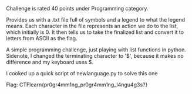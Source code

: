 Challenge is rated 40 points under Programming category.

Provides us with a .txt file full of symbols and a legend to what the legend means. Each character in the file represents an action we do to the list, which initially is 0. It then tells us to take the finalized list and convert it to letters from ASCII as the flag.

A simple programming challenge, just playing with list functions in python. Sidenote, I changed the terminating character to '$', because it makes no difference and my keyboard uses $. 

I cooked up a quick script of newlanguage.py to solve this one

Flag: CTFlearn{pr0gr4mm1ng_pr0gr4mm1ng_l4ngu4g3s?}

